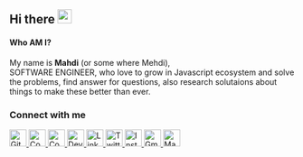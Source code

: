 <!--
Hi there 👋

<p align="center">
	<img src="https://github.com/mikoloism/mikoloism/assets/64307152/5a9e702e-45d5-4123-bb2e-c4e2f49f9cd3" alt="banner" />
</p>
-->
<!-- welcome message -->
<h2>Hi there <img src="https://media.giphy.com/media/hvRJCLFzcasrR4ia7z/giphy.gif" height="25px" width="25px"></h2>

#### Who AM I?
My name is **Mahdi** (or some where Mehdi),\
SOFTWARE ENGINEER, who love to grow in Javascript ecosystem and solve the problems, find answer for questions, also research solutaions about things to make these better than ever.

<!-- <details>
	<summary>the clean list</summary>

- Clean Code
- Clean Architucure
- Clean Commits Message (how write commit messages)
- Clean Documentation (how to explain the any project)
- and more same clean
	
</details> -->

<!-- Languages and tools -->

<!-- ### Languages and Tools -->

<!-- <img width="40" height="40" src="https://cdn.icon-icons.com/icons2/2108/PNG/128/opensource_icon_130864.png" alt="opensource" /> -->
<!-- disabled
<img width="40" height="40" src="https://cdn.icon-icons.com/icons2/2108/PNG/128/javascript_icon_130900.png" alt="javascript" /> <img width="40" height="40" src="https://cdn.icon-icons.com/icons2/2415/PNG/512/typescript_plain_logo_icon_146316.png" alt="typescript" /> <img width="40" height="40" src="https://cdn.icon-icons.com/icons2/2415/PNG/512/nodejs_original_logo_icon_146411.png" alt="node-js" /> <img width="40" height="40" src="https://cdn.icon-icons.com/icons2/2699/PNG/512/expressjs_logo_icon_169185.png" alt="expressjs" /> <img width="40" height="40" src="https://cdn.icon-icons.com/icons2/2108/PNG/128/react_icon_130845.png" alt="react-js" /> <img width="40" height="40" src="https://cdn.icon-icons.com/icons2/2108/PNG/128/vue_icon_130791.png" alt="vue-js" /> <img width="40" height="40" src="https://ionicframework.com/img/meta/logo.png" alt="ionicframework" /> <img width="40" height="40" src="https://cdn.icon-icons.com/icons2/2552/PNG/512/electron_browser_logo_icon_152997.png" alt="electron-js"> <img width="40" height="40" src="https://cdn.icon-icons.com/icons2/2415/PNG/512/mongodb_original_wordmark_logo_icon_146425.png" alt="mongodb" /> <img width="40" height="40" src="https://cdn.icon-icons.com/icons2/2415/PNG/512/mysql_original_wordmark_logo_icon_146417.png" alt="mysql" /> <img width="40" height="40" src="https://cdn.icon-icons.com/icons2/2415/PNG/512/postgresql_plain_wordmark_logo_icon_146390.png" alt="postgresql" /> <img width="40" height="40" src="https://cdn.icon-icons.com/icons2/2107/PNG/512/file_type_sequelize_icon_130173.png" alt="sequelize" /> <img width="40" height="40" src="https://cdn.icon-icons.com/icons2/2415/PNG/128/html_plain_wordmark_logo_icon_146476.png" alt="html" /> <img width="40" height="40" src="https://cdn.icon-icons.com/icons2/2415/PNG/512/css_plain_wordmark_logo_icon_146574.png" alt="css" /> <img width="40" height="40" src="https://cdn.icon-icons.com/icons2/2108/PNG/128/sass_icon_130835.png" alt="sass/scss" /> <img width="40" height="40" src="https://cdn.icon-icons.com/icons2/2415/PNG/512/bootstrap_plain_wordmark_logo_icon_146620.png" alt="bootstrap" /> <img width="40" height="40" src="https://cdn.icon-icons.com/icons2/2107/PNG/512/file_type_styled_icon_130142.png" alt="styled-component" /> <img width="40" height="40" src="https://cdn.icon-icons.com/icons2/2107/PNG/512/file_type_less_icon_130484.png" alt="less" /> <img width="40" height="40" src="https://cdn.icon-icons.com/icons2/2107/PNG/512/file_type_pug_icon_130225.png" alt="pug-js" /> <img width="40" height="40" src="https://cdn.icon-icons.com/icons2/2107/PNG/512/file_type_ejs_icon_130626.png" alt="ejs" /> <img width="40" height="40" src="https://cdn.icon-icons.com/icons2/2107/PNG/512/file_type_light_yaml_icon_130421.png" alt="yaml" /> <img width="40" height="40" src="https://cdn.icon-icons.com/icons2/2108/PNG/128/json_icon_130899.png" alt="json" />
<img width="40" height="40" src="https://cdn.icon-icons.com/icons2/2108/PNG/128/markdown_icon_130882.png" alt="markdown" /> <img width="40" height="40" src="https://cdn.icon-icons.com/icons2/2108/PNG/128/npm_icon_130871.png" alt="npm" /> <img width="40" height="40" src="https://cdn.icon-icons.com/icons2/2108/PNG/128/linux_icon_130887.png" alt="linux" /> <img width="40" height="40" src="https://cdn.icon-icons.com/icons2/2415/PNG/512/ubuntu_plain_wordmark_logo_icon_146632.png" alt="ubuntu" /> <img width="40" height="40" src="https://cdn.icon-icons.com/icons2/2108/PNG/128/git_icon_130933.png" alt="git" /> <img width="40" height="40" src="https://cdn.icon-icons.com/icons2/2107/PNG/512/file_type_vscode_icon_130084.png" alt="vscode" /> <img width="40" height="40" src="https://www.vectorlogo.zone/logos/figma/figma-icon.svg" alt="figma" /> <img width="40" height="40" src="https://cdn.icon-icons.com/icons2/2108/PNG/128/firefox_icon_130939.png" alt="firefox browser" /> <img width="40" height="40" src="https://cdn.icon-icons.com/icons2/2699/PNG/512/brave_logo_icon_167780.png" alt="brave browser" /> <img width="40" height="40" src="https://cdn.icon-icons.com/icons2/2108/PNG/128/opera_icon_130863.png" alt="opera browser" /> <img width="40" height="40" src="https://cdn.icon-icons.com/icons2/2108/PNG/128/heroku_icon_130912.png" alt="heroku" /> -->

<!-- Connect with me -->

### Connect with me

<p>
<a href="https://github.com/mikoloism" target="blank" title="github.com | mikoloism">
	<img width="30" height="30" src="https://cdn.icon-icons.com/icons2/2108/PNG/128/github_icon_130931.png" alt="GitHub" />
</a>
<a href="https://codepen.io/mikoloism" target="blank" title="codepen.io | mikoloism">
	<img width="30" height="30" src="https://cdn.icon-icons.com/icons2/2108/PNG/128/codepen_icon_130968.png" alt="Codepen" />
</a>
<a href="https://codepen.io/miko-github" target="blank" title="codepen.io | mikoloism (legacy)">
	<img width="30" height="30" src="https://cdn.icon-icons.com/icons2/1293/PNG/512/2363346-box-codepen_85473.png" alt="Codepen" />
</a>
<a href="https://dev.to/mikoloism" target="blank" title="dev.to | mikoloism">
	<img width="30" height="30" src="https://cdn.icon-icons.com/icons2/2108/PNG/128/dev_to_icon_130961.png" alt="Dev.to" />
</a>
<a href="https://linkedin.com/in/mikoloism" target="blank" title="linkedin | Mahdi E.">
	<img width="30" height="30" src="https://cdn.icon-icons.com/icons2/2108/PNG/128/linkedin_icon_130888.png" alt="Linkedin" />
</a>
<a href="https://twitter.com/mikoloism" target="blank" title="twitter | @mikoloism">
	<img width="30" height="30" src="https://cdn.icon-icons.com/icons2/2108/PNG/128/twitter_icon_130806.png" alt="Twitter" />
</a>
<a href="https://instagram.com/mikoloism" target="blank" title="instagram | mikoloism">
	<img width="30" height="30" src="https://cdn.icon-icons.com/icons2/2108/PNG/128/instagram_icon_130905.png" alt="Instagram" />
</a>
<a href="mailto:mikoloism@gmail.com" target="blank" title="mikoloism@gmail.com">
	<img width="30" height="30" src="https://cdn.icon-icons.com/icons2/2108/PNG/128/gmail_icon_130929.png" alt="Gmail" />
</a>
<a rel="me" href="https://mastodon.social/@mikoloism">
	<img width="30" height="30" src="https://cdn.icon-icons.com/icons2/2108/PNG/128/mastodon_icon_130879.png" alt="Mastodon" />
</a>
<!--
<a href="" target="blank" title="reddit | {USER_NAME}">
	<img width="30" height="30" src="https://cdn.icon-icons.com/icons2/2108/PNG/128/reddit_icon_130846.png" alt="reddit" />
</a>
-->
</p>



<!--
---
-->

<!-- GitHub stats -->

<!--
<h3>My GitHub Statistics</h3>
-->

<p>
<!-- GitHub Stats -->
<!--
<img height="180em" src="https://github-readme-stats.vercel.app/api?username=miko-github&show_icons=true&hide_border=true" />
-->
<!-- Most Used Languages -->
<!--
<img height="180em" src="https://github-readme-stats.vercel.app/api/top-langs/?username=miko-github&exclude_repo=KNN-Image-Classification&show_icons=true&hide_border=true&layout=compact&langs_count=8"/>
-->

</p>
